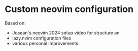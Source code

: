 # Custom neovim configuration
Based on:
- Josean's neovim 2024 setup video for structure an
- lazy.nvim configuration files
- various personal improvements
